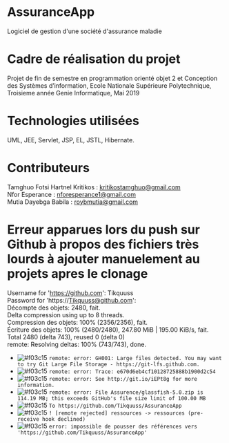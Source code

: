 # AssuranceApp 
Logiciel de gestion d'une société d'assurance maladie

# Cadre de réalisation du projet
Projet de fin de semestre en programmation orienté objet 2 et Conception des Systèmes d’information, Ecole Nationale Supérieure Polytechnique, Troisieme année Genie Informatique, Mai 2019

# Technologies utilisées 
UML, JEE, Servlet, JSP, EL, JSTL, Hibernate.

# Contributeurs 
Tamghuo Fotsi Hartnel Kritikos : kritikostamghuo@gmail.com  
Nfor Esperance : nforesperance1@gmail.com  
Mutia Dayebga Babila : roybmutia@gmail.com

# Erreur apparues lors du push sur Github à propos des fichiers très lourds à ajouter manuelement au projets apres le clonage
Username for 'https://github.com': Tikquuss  
Password for 'https://Tikquuss@github.com':  
Décompte des objets: 2480, fait.  
Delta compression using up to 8 threads.  
Compression des objets: 100% (2356/2356), fait.  
Écriture des objets: 100% (2480/2480), 247.80 MiB | 195.00 KiB/s, fait.  
Total 2480 (delta 743), reused 0 (delta 0)  
remote: Resolving deltas: 100% (743/743), done.  
- ![#f03c15](https://placehold.it/15/f03c15/000000?text=+) `remote: error: GH001: Large files detected. You may want to try Git Large File Storage - https://git-lfs.github.com.`
- ![#f03c15](https://placehold.it/15/f03c15/000000?text=+) `remote: error: Trace: e670d6eb4cf10128725888b1900d2c54`
- ![#f03c15](https://placehold.it/15/f03c15/000000?text=+) `remote: error: See http://git.io/iEPt8g for more information.`
- ![#f03c15](https://placehold.it/15/f03c15/000000?text=+) `remote: error: File Assurence/glassfish-5.0.zip is 114.19 MB; this exceeds GitHub's file size limit of 100.00 MB`
- ![#f03c15](https://placehold.it/15/f03c15/000000?text=+) `To https://github.com/Tikquuss/AssuranceApp`
- ![#f03c15](https://placehold.it/15/f03c15/000000?text=+) `! [remote rejected] ressources -> ressources (pre-receive hook declined)`
- ![#f03c15](https://placehold.it/15/f03c15/000000?text=+) `error: impossible de pousser des références vers 'https://github.com/Tikquuss/AssuranceApp'`

